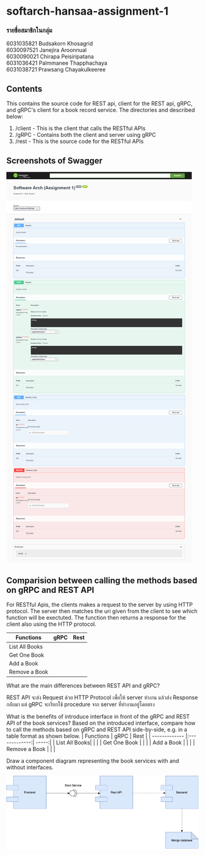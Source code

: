 # softarch-hansaa-assignment-1  
  
### รายชื่อสมาชิกในกลุ่ม  
6031035821 Budsakorn Khosagrid  
6030097521 Janejira Aroonnual  
6030090021 Chirapa Peisiripatana  
6031036421 Palmmanee Thapphachaya  
6031038721 Prawsang Chayakulkeeree 

## Contents  
This contains the source code for REST api, client for the REST api, gRPC, and gRPC's client for a book record service. The directories and described below:  
1. /client - This is the client that calls the RESTful APIs
2. /gRPC - Contains both the client and server using gRPC
3. /rest - This is the source code for the RESTful APIs

## Screenshots of Swagger 
![Screenshots of Swagger](https://github.com/2110521-2563-1-Software-Architecture/softarch-hansaa-assignment-1/blob/master/images/swagger1.png?raw=true)

## Comparision between calling the methods based on gRPC and REST API
For RESTful Apis, the clients makes a request to the server by using HTTP protocol. The server then matches the uri given from the client to see which function will be exectuted. The function then returns a response for the client also using the HTTP protocol.

| Functions     | gRPC          | Rest  |
| ------------- |:-------------:| -----:|
| List All Books|               |       |
| Get One Book  |               |       |
| Add a Book    |               |       |
| Remove a Book |               |       |

What are the main differences between REST API and gRPC?

REST API จะส่ง Request ด้วย HTTP Protocol เพื่อให้ server ทำงาน แล้วส่ง Response กลับมา แต่ gRPC จะเรียกใช้ procedure จาก server ที่ทำงานอยู่โดยตรง

What is the benefits of introduce interface in front of the gRPC and REST API of the book services?
Based on the introduced interface, compare how to call the methods based on gRPC and REST API side-by-side, e.g. in a table format as shown below.
| Functions     | gRPC          | Rest  |
| ------------- |:-------------:| -----:|
| List All Books|               |       |
| Get One Book  |               |       |
| Add a Book    |               |       |
| Remove a Book |               |       |

Draw a component diagram representing the book services with and without interfaces.

![component diagram of RestApi with interface](https://github.com/2110521-2563-1-Software-Architecture/softarch-hansaa-assignment-1/blob/master/images/Component%20(4).png)
